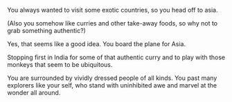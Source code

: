You always wanted to visit some exotic countries,
so you head off to asia.

(Also you somehow like curries and other take-away foods,
so why not to grab something authentic?)

Yes, that seems like a good idea. You board the plane for Asia.

Stopping first in India for some of that authentic curry and to play with those
monkeys that seem to be ubiquitous. 

You are surrounded by vividly dressed people of all kinds. You past many
explorers like your self, who stand with uninhibited awe and marvel at the wonder all 
around.






















































